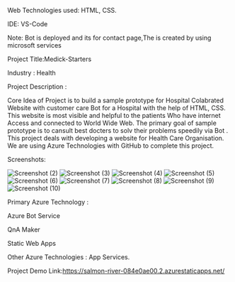 Web Technologies used: HTML, CSS.

IDE: VS-Code

Note: Bot is deployed and its for contact page,The is created by using microsoft services

Project Title:Medick-Starters

Industry : Health

Project Description :

Core Idea of Project is to build a sample prototype for Hospital Colabrated Website with customer care Bot for a Hospital with the help of HTML, CSS. This website is most visible and helpful to the patients Who have internet Access and connected to World Wide Web. The primary goal of sample prototype is to cansult best docters to solv their problems  speedily via Bot . This project deals with developing a website for Health Care Organisation. We are using Azure Technologies with GitHub to complete this project.

Screenshots:

![Screenshot (2)](https://user-images.githubusercontent.com/94443955/202908108-b95224fe-6b5f-4590-986b-6002ea43cbfc.png)
![Screenshot (3)](https://user-images.githubusercontent.com/94443955/202908109-8a045d5d-3eb0-444d-a8bf-f37137abfe05.png)
![Screenshot (4)](https://user-images.githubusercontent.com/94443955/202908110-5d76e7d8-bd38-43db-9554-fff0ea1a7ac7.png)
![Screenshot (5)](https://user-images.githubusercontent.com/94443955/202908112-c4c26b91-31dd-4879-958d-f3f16045f4a6.png)
![Screenshot (6)](https://user-images.githubusercontent.com/94443955/202908099-cfb9d869-81ba-40b8-8c95-b29fcc543bb0.png)
![Screenshot (7)](https://user-images.githubusercontent.com/94443955/202908101-162d6dcc-22c4-41fa-a988-d441f6c9aff4.png)
![Screenshot (8)](https://user-images.githubusercontent.com/94443955/202908103-6d102541-471d-4cf9-acf1-f8ef0b742bec.png)
![Screenshot (9)](https://user-images.githubusercontent.com/94443955/202908104-0d32aa35-f373-4de8-8724-ec55c1a8de8c.png)
![Screenshot (10)](https://user-images.githubusercontent.com/94443955/202908107-c525f949-0657-4d75-a4c6-661a0adee924.png)



Primary Azure Technology :

Azure Bot Service

QnA Maker

Static Web Apps

Other Azure Technologies : App Services.

Project Demo Link:https://salmon-river-084e0ae00.2.azurestaticapps.net/
